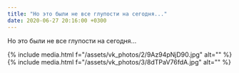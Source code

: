 ```yaml
---
title: "Но это были не все глупости на сегодня..."
date: 2020-06-27 20:16:00 +0300
---
```


Но это были не все глупости на сегодня...


{% include media.html f="/assets/vk_photos/2/9Az94pNjD90.jpg" alt="" %}
{% include media.html f="/assets/vk_photos/3/8dTPaV76fdA.jpg" alt="" %}
